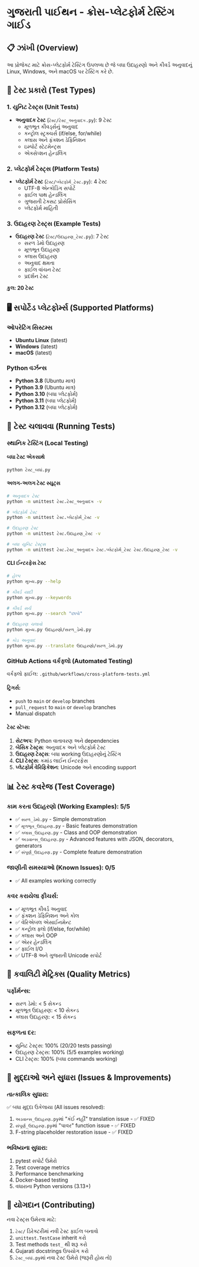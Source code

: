# ગુજરાતી પાઈથન - ક્રોસ-પ્લેટફોર્મ ટેસ્ટિંગ ગાઈડ

## 📋 ઝાંખી (Overview)

આ પ્રોજેક્ટ માટે ક્રોસ-પ્લેટફોર્મ ટેસ્ટિંગ ઉપલબ્ધ છે જે બધા ઉદાહરણો અને કીવર્ડ અનુવાદનું Linux, Windows, અને macOS પર ટેસ્ટિંગ કરે છે.

## 🧪 ટેસ્ટ પ્રકારો (Test Types)

### 1. યુનિટ ટેસ્ટ્સ (Unit Tests)
- **અનુવાદક ટેસ્ટ** (`ટેસ્ટ/ટેસ્ટ_અનુવાદક.py`): 9 ટેસ્ટ
  - મૂળભૂત કીવર્ડ્સનું અનુવાદ
  - કન્ટ્રોલ સ્ટ્રક્ચર્સ (if/else, for/while)
  - ક્લાસ અને ફંક્શન ડેફિનિશન
  - ઇમ્પોર્ટ સ્ટેટમેન્ટ્સ
  - એક્સેપ્શન હેન્ડલિંગ

### 2. પ્લેટફોર્મ ટેસ્ટ્સ (Platform Tests)  
- **પ્લેટફોર્મ ટેસ્ટ** (`ટેસ્ટ/પ્લેટફોર્મ_ટેસ્ટ.py`): 4 ટેસ્ટ
  - UTF-8 એન્કોડિંગ સપોર્ટ
  - ફાઈલ પાથ હેન્ડલિંગ
  - ગુજરાતી ટેક્સટ પ્રોસેસિંગ
  - પ્લેટફોર્મ માહિતી

### 3. ઉદાહરણ ટેસ્ટ્સ (Example Tests)
- **ઉદાહરણ ટેસ્ટ** (`ટેસ્ટ/ઉદાહરણ_ટેસ્ટ.py`): 7 ટેસ્ટ
  - સરળ ડેમો ઉદાહરણ
  - મૂળભૂત ઉદાહરણ
  - ક્લાસ ઉદાહરણ
  - અનુવાદ ક્ષમતા
  - ફાઈલ વાંચન ટેસ્ટ
  - પ્રદર્શન ટેસ્ટ

**કુલ: 20 ટેસ્ટ**

## 🖥️ સપોર્ટેડ પ્લેટફોર્મ્સ (Supported Platforms)

### ઓપરેટિંગ સિસ્ટમ્સ
- **Ubuntu Linux** (latest)
- **Windows** (latest) 
- **macOS** (latest)

### Python વર્ઝન્સ
- **Python 3.8** (Ubuntu માત્ર)
- **Python 3.9** (Ubuntu માત્ર)
- **Python 3.10** (બધા પ્લેટફોર્મ)
- **Python 3.11** (બધા પ્લેટફોર્મ)  
- **Python 3.12** (બધા પ્લેટફોર્મ)

## 🚀 ટેસ્ટ ચલાવવા (Running Tests)

### સ્થાનિક ટેસ્ટિંગ (Local Testing)

#### બધા ટેસ્ટ એકસાથે
```bash
python ટેસ્ટ_બધાં.py
```

#### અલગ-અલગ ટેસ્ટ સ્યુટ્સ
```bash
# અનુવાદક ટેસ્ટ
python -m unittest ટેસ્ટ.ટેસ્ટ_અનુવાદક -v

# પ્લેટફોર્મ ટેસ્ટ  
python -m unittest ટેસ્ટ.પ્લેટફોર્મ_ટેસ્ટ -v

# ઉદાહરણ ટેસ્ટ
python -m unittest ટેસ્ટ.ઉદાહરણ_ટેસ્ટ -v

# બધા યુનિટ ટેસ્ટ્સ
python -m unittest ટેસ્ટ.ટેસ્ટ_અનુવાદક ટેસ્ટ.પ્લેટફોર્મ_ટેસ્ટ ટેસ્ટ.ઉદાહરણ_ટેસ્ટ -v
```

#### CLI ઈન્ટરફેસ ટેસ્ટ
```bash
# હેલ્પ
python મુખ્ય.py --help

# કીવર્ડ યાદી
python મુખ્ય.py --keywords

# કીવર્ડ સર્ચ
python મુખ્ય.py --search "છાપો"

# ઉદાહરણ ચલાવો
python મુખ્ય.py ઉદાહરણો/સરળ_ડેમો.py

# કોડ અનુવાદ
python મુખ્ય.py --translate ઉદાહરણો/સરળ_ડેમો.py
```

### GitHub Actions વર્કફ્લો (Automated Testing)

વર્કફ્લો ફાઈલ: `.github/workflows/cross-platform-tests.yml`

#### ટ્રિગર્સ:
- `push` to `main` or `develop` branches
- `pull_request` to `main` or `develop` branches  
- Manual dispatch

#### ટેસ્ટ સ્ટેપ્સ:
1. **સેટઅપ**: Python વાતાવરણ અને dependencies
2. **બેસિક ટેસ્ટ્સ**: અનુવાદક અને પ્લેટફોર્મ ટેસ્ટ
3. **ઉદાહરણ ટેસ્ટ્સ**: બધા working ઉદાહરણોનું ટેસ્ટિંગ
4. **CLI ટેસ્ટ્સ**: કમાંડ લાઈન ઈન્ટરફેસ
5. **પ્લેટફોર્મ વેરિફિકેશન**: Unicode અને encoding support

## 📊 ટેસ્ટ કવરેજ (Test Coverage)

### કામ કરતા ઉદાહરણો (Working Examples): 5/5
- ✅ `સરળ_ડેમો.py` - Simple demonstration  
- ✅ `મૂળભૂત_ઉદાહરણ.py` - Basic features demonstration
- ✅ `ક્લાસ_ઉદાહરણ.py` - Class and OOP demonstration
- ✅ `અડવાન્સ_ઉદાહરણ.py` - Advanced features with JSON, decorators, generators
- ✅ `સંપૂર્ણ_ઉદાહરણ.py` - Complete feature demonstration

### જાણીતી સમસ્યાઓ (Known Issues): 0/5
- ✅ All examples working correctly

### કવર કરાયેલા ફીચર્સ:
- ✅ મૂળભૂત કીવર્ડ અનુવાદ
- ✅ ફંક્શન ડેફિનિશન અને કોલ  
- ✅ વેરિએબલ એસાઈનમેન્ટ
- ✅ કન્ટ્રોલ ફ્લો (if/else, for/while)
- ✅ ક્લાસ અને OOP
- ✅ એરર હેન્ડલિંગ
- ✅ ફાઈલ I/O
- ✅ UTF-8 અને ગુજરાતી Unicode સપોર્ટ

## 🎯 કવાલિટી મેટ્રિક્સ (Quality Metrics)

### પર્ફોર્મન્સ:
- સરળ ડેમો: < 5 સેકન્ડ
- મૂળભૂત ઉદાહરણ: < 10 સેકન્ડ  
- ક્લાસ ઉદાહરણ: < 15 સેકન્ડ

### સફળતા દર:
- યુનિટ ટેસ્ટ્સ: 100% (20/20 tests passing)
- ઉદાહરણ ટેસ્ટ્સ: 100% (5/5 examples working)
- CLI ટેસ્ટ્સ: 100% (બધા commands working)

## 🚨 મુદ્દાઓ અને સુધારા (Issues & Improvements)

### તાત્કાલિક સુધારા:
✅ બધા મુદ્દા ઉકેલાયા (All issues resolved):
1. `અડવાન્સ_ઉદાહરણ.py`માં "કંઈ નહીં" translation issue - ✅ FIXED
2. `સંપૂર્ણ_ઉદાહરણ.py`માં "પાવર" function issue - ✅ FIXED
3. F-string placeholder restoration issue - ✅ FIXED

### ભવિષ્યના સુધારા:
1. pytest સપોર્ટ ઉમેરો
2. Test coverage metrics 
3. Performance benchmarking
4. Docker-based testing
5. વધારાના Python versions (3.13+)

## 📝 યોગદાન (Contributing)

નવા ટેસ્ટ્સ ઉમેરવા માટે:

1. `ટેસ્ટ/` ડિરેક્ટરીમાં નવી ટેસ્ટ ફાઈલ બનાવો
2. `unittest.TestCase` inherit કરો  
3. Test methods `test_` થી શરૂ કરો
4. Gujarati docstrings ઉપયોગ કરો
5. `ટેસ્ટ_બધાં.py`માં નવા ટેસ્ટ ઉમેરો (જરૂરી હોય તો)